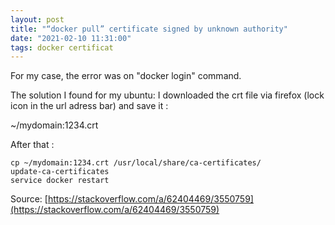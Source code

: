 ```yaml
---
layout: post
title: "“docker pull” certificate signed by unknown authority"
date: "2021-02-10 11:31:00"
tags: docker certificat
---
```


For my case, the error was on "docker login" command.  

The solution I found for my ubuntu:  I downloaded the crt file via firefox (lock icon in the url adress bar) and save it : 

~/mydomain:1234.crt  

After that : 

```text  
cp ~/mydomain:1234.crt /usr/local/share/ca-certificates/
update-ca-certificates
service docker restart
```

Source: [https://stackoverflow.com/a/62404469/3550759](https://stackoverflow.com/a/62404469/3550759)
